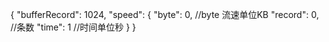 {
	"bufferRecord": 1024,
	"speed": {
		"byte": 0, //byte 流速单位KB
		"record": 0, //条数
		"time": 1 //时间单位秒
	}
}